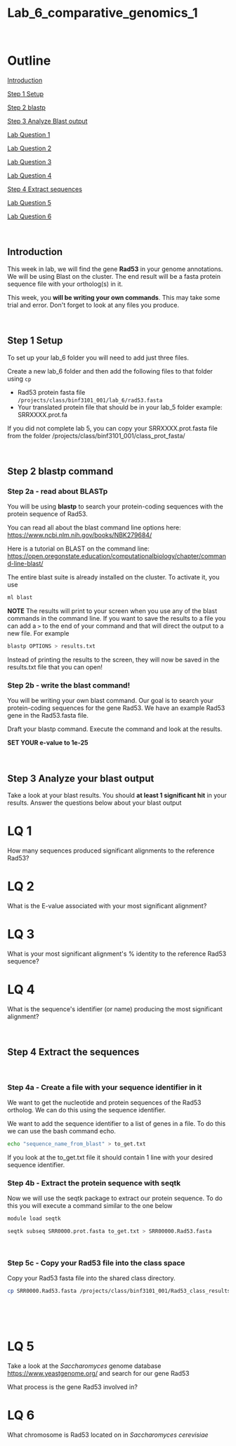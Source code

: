 # Lab_6_comparative_genomics_1
&ensp;
# Outline

[Introduction](#introduction)

[Step 1 Setup](#step-1-setup)

[Step 2 blastp](#step-2-blastp-command)

[Step 3 Analyze Blast output](#step-3-analyze-your-blast-output)

[Lab Question 1](#lq-1)

[Lab Question 2](#lq-2)

[Lab Question 3](#lq-3)

[Lab Question 4](#lq-4)

[Step 4 Extract sequences](#step-4-extract-the-sequences)

[Lab Question 5](#lq-5)

[Lab Question 6](#lq-6)



&ensp;
## Introduction
This week in lab, we will find the gene **Rad53** in your genome annotations. We will be using Blast on the cluster. 
The end result will be a fasta protein sequence file with your ortholog(s) in it.

This week, you **will be writing your own commands**. This may take some trial and error. Don't forget to look at any files you produce. 

&ensp;
&ensp;

## Step 1 Setup

To set up your lab_6 folder you will need to add just three files.

Create a new lab_6 folder and then add the following files to that folder using `cp`
- Rad53 protein fasta file `/projects/class/binf3101_001/lab_6/rad53.fasta`
- Your translated protein file that should be in your lab_5 folder example: SRRXXXX.prot.fa

If you did not complete lab 5, you can copy your SRRXXXX.prot.fasta file from the folder /projects/class/binf3101_001/class_prot_fasta/
&ensp;
&ensp;


&ensp;
&ensp;
## Step 2 blastp command

### Step 2a - read about BLASTp
You will be using **blastp** to search your protein-coding sequences with the protein sequence of Rad53. 

You can read all about the blast command line options here: https://www.ncbi.nlm.nih.gov/books/NBK279684/

Here is a tutorial on BLAST on the command line: https://open.oregonstate.education/computationalbiology/chapter/command-line-blast/ 

The entire blast suite is already installed on the cluster. To activate it, you use

```bash
ml blast
```


**NOTE** The results will print to your screen when you use any of the blast commands in the command line. If you want to save the results to a file you can add a `>` to the end of your command and that will direct the output to a new file. For example

```bash
blastp OPTIONS > results.txt
```

Instead of printing the results to the screen, they will now be saved in the results.txt file that you can open! 

### Step 2b - write the blast command!

You will be writing your own blast command. Our goal is to search your protein-coding sequences for the gene Rad53. We have an example Rad53 gene in the Rad53.fasta file. 

Draft your blastp command. Execute the command and look at the results. 

**SET YOUR e-value to 1e-25**

&ensp;
&ensp;
## Step 3 Analyze your blast output

Take a look at your blast results. You should **at least 1 significant hit** in your results. Answer the questions below about your blast output
&ensp;
# LQ 1 
How many sequences produced significant alignments to the reference Rad53?
&ensp;
# LQ 2 
What is the E-value associated with your most significant alignment?
&ensp;
# LQ 3 
What is your most significant alignment's % identity to the reference Rad53 sequence?
&ensp;
# LQ 4
What is the sequence's identifier (or name) producing the most significant alignment?

&ensp;
&ensp;
## Step 4 Extract the sequences
&ensp;
### Step 4a - Create a file with your sequence identifier in it
We want to get the nucleotide and protein sequences of the Rad53 ortholog. We can do this using the sequence identifier. 

We want to add the sequence identifier to a list of genes in a file. To do this we can use the bash command echo. 

```bash
echo "sequence_name_from_blast" > to_get.txt
```

If you look at the to_get.txt file it should contain 1 line with your desired sequence identifier.
&ensp;
### Step 4b - Extract the protein sequence with seqtk

Now we will use the seqtk package to extract our protein sequence. To do this you will execute a command similar to the one below

```bash
module load seqtk

seqtk subseq SRR0000.prot.fasta to_get.txt > SRR00000.Rad53.fasta
```
&ensp;
### Step 5c - Copy your Rad53 file into the class space

Copy your Rad53 fasta file into the shared class directory.

```bash
cp SRR0000.Rad53.fasta /projects/class/binf3101_001/Rad53_class_results/.
```
&ensp;
&ensp;

&ensp;
# LQ 5
Take a look at the _Saccharomyces_ genome database https://www.yeastgenome.org/ and search for our gene Rad53

What process is the gene Rad53 involved in?

# LQ 6
What chromosome is Rad53 located on in _Saccharomyces cerevisiae_













